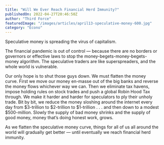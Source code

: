 ```yaml
---
title: "Will We Ever Reach Financial Herd Immunity?"
publishedOn: 2022-04-27T20:46:50Z
author: "Third Force"
featuredImage: "/images/articles/april13-speculative-money-600.jpg"
category: "Econo"
---
```


Speculative money is spreading the virus of capitalism.

The financial pandemic is out of control — because there are no borders or governors or effective laws to stop the money-begets-money-begets-money algorithm. The speculative traders are like superspreaders, and the whole world is vulnerable. 

Our only hope is to shut those guys down. We must flatten the money curve. First we move our money en-masse out of the big banks and reverse the money flows whichever way we can. Then we eliminate tax havens, impose holding rules on stock trades and push a global Robin Hood Tax through. We make it harder and harder for speculators to ply their unholy trade. Bit by bit, we reduce the money sloshing around the internet every day from $3-trillion to $2-trillion to $1-trillion . . . and then down to a modest $500-million. Slowly the supply of bad money shrinks and the supply of good money, money that’s doing honest work, grows. 

As we flatten the speculative money curve, things for all of us all around the world will gradually get better — until eventually we reach financial herd immunity.
